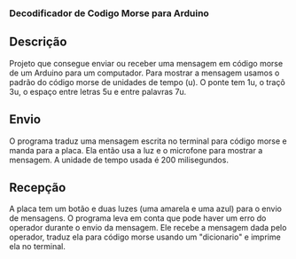 ### Decodificador de Codigo Morse para Arduino

## Descrição

Projeto que consegue enviar ou receber uma mensagem em código morse de um Arduino para um computador. Para mostrar a mensagem usamos o padrão do código morse de unidades de tempo (u). O ponte tem 1u, o traçõ 3u, o espaço entre letras 5u e entre palavras 7u.

## Envio

O programa traduz uma mensagem escrita no terminal para código morse e manda para a placa. Ela então usa a luz e o microfone para mostrar a mensagem. A unidade de tempo usada é 200 milisegundos.

## Recepção

A placa tem um botão e duas luzes (uma amarela e uma azul) para o envio de mensagens. O programa leva em conta que pode haver um erro do operador durante o envio da mensagem. Ele recebe a mensagem dada pelo operador, traduz ela para código morse usando um "dicionario" e imprime ela no terminal.